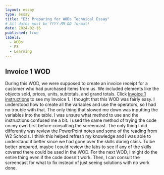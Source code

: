```yaml
---
layout: essay
type: essay
title: "E3: Preparing for WODs Technical Essay"
# All dates must be YYYY-MM-DD format!
date: 2024-02-16
published: true
labels:
  - WODs
  - E3
  - Learning
---
```


## Invoice 1 WOD
During this WOD, we were supposed to create an invoice receipt for a customer who had purchased items from us. We included elements like the objects sold, prices, units, subtotals, and grand totals. Click [Invoice 1 instructions](https://dport96.github.io/ITM352/morea/060.expressions-operators/experience-invoice1.html) to see my Invoice 1. I thought that this WOD was fairly easy. I understood how to create all the variables and use the operators, so I had no trouble with that. The only thing that slowed me down was inputting the variables into the table. I was unsure what method to use and the instructions confused me a bit. I used the same method of trying the code on my own first before consulting the screencast. The only thing I did differently was review the PowerPoint notes and some of the reading from W2 Schools. I think this helped refresh my knowledge and I was able to understand it better since we had gone over the skills during class. To be better prepared, maybe I could review the labs to see if any of the skills covered there could be used in the WOD. For the next WOD, I might do the entire thing even if the code doesn't work. Then, I can consult the screencast for what to fix instead of just seeing solutions with no work done. 

